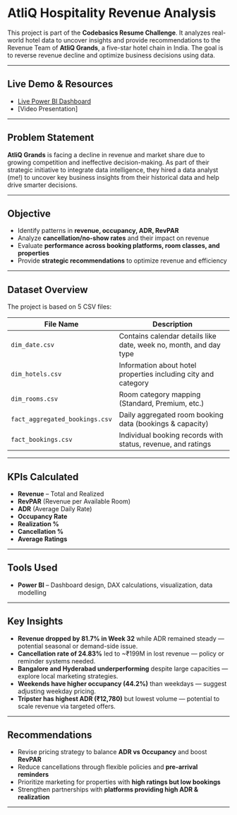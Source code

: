 #  AtliQ Hospitality Revenue Analysis

This project is part of the **Codebasics Resume Challenge**. It analyzes real-world hotel data to uncover insights and provide recommendations to the Revenue Team of **AtliQ Grands**, a five-star hotel chain in India. The goal is to reverse revenue decline and optimize business decisions using data.

---
##  Live Demo & Resources

-  [Live Power BI Dashboard](https://app.powerbi.com/view?r=eyJrIjoiYTc4YzJiYmEtZGMwYS00OTYwLWFjYmUtMzViNzg4MmM3MTFhIiwidCI6ImM2ZTU0OWIzLTVmNDUtNDAzMi1hYWU5LWQ0MjQ0ZGM1YjJjNCJ9&pageName=413535e1bcb5a87eeab3) 
-  [Video Presentation]

---

##  Problem Statement

**AtliQ Grands** is facing a decline in revenue and market share due to growing competition and ineffective decision-making. As part of their strategic initiative to integrate data intelligence, they hired a data analyst (me!) to uncover key business insights from their historical data and help drive smarter decisions.

---

##  Objective

- Identify patterns in **revenue, occupancy, ADR, RevPAR**
- Analyze **cancellation/no-show rates** and their impact on revenue
- Evaluate **performance across booking platforms, room classes, and properties**
- Provide **strategic recommendations** to optimize revenue and efficiency

---

##  Dataset Overview

The project is based on 5 CSV files:

| File Name                   | Description |
|----------------------------|-------------|
| `dim_date.csv`             | Contains calendar details like date, week no, month, and day type |
| `dim_hotels.csv`           | Information about hotel properties including city and category |
| `dim_rooms.csv`            | Room category mapping (Standard, Premium, etc.) |
| `fact_aggregated_bookings.csv` | Daily aggregated room booking data (bookings & capacity) |
| `fact_bookings.csv`        | Individual booking records with status, revenue, and ratings |

---

##  KPIs Calculated

- **Revenue** – Total and Realized
- **RevPAR** (Revenue per Available Room)
- **ADR** (Average Daily Rate)
- **Occupancy Rate**
- **Realization %**
- **Cancellation %**
- **Average Ratings**

---

##  Tools Used

- **Power BI** – Dashboard design, DAX calculations, visualization, data modelling


---

##  Key Insights

-  **Revenue dropped by 81.7% in Week 32** while ADR remained steady — potential seasonal or demand-side issue.
-  **Cancellation rate of 24.83%** led to ~₹199M in lost revenue — policy or reminder systems needed.
-  **Bangalore and Hyderabad underperforming** despite large capacities — explore local marketing strategies.
-  **Weekends have higher occupancy (44.2%)** than weekdays — suggest adjusting weekday pricing.
-  **Tripster has highest ADR (₹12,780)** but lowest volume — potential to scale revenue via targeted offers.

---




##  Recommendations

- Revise pricing strategy to balance **ADR vs Occupancy** and boost **RevPAR**
- Reduce cancellations through flexible policies and **pre-arrival reminders**
- Prioritize marketing for properties with **high ratings but low bookings**
- Strengthen partnerships with **platforms providing high ADR & realization**

---

